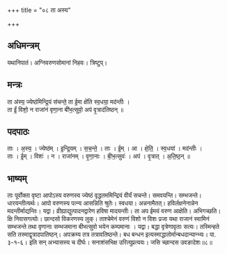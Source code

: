 +++
title = "०८ ता अस्य"

+++
## अधिमन्त्रम्
यथानिपातं। अग्निवरुणसोमानां निहवः। त्रिष्टुप्।

## मन्त्रः
ता अ॑स्य॒ ज्येष्ठ॑मिन्द्रि॒यं स॑चन्ते॒ ता ई॒मा क्षे॑ति स्व॒धया॒ मद॑न्तीः ।  
ता ईं॒ विशो॒ न राजा॑नं वृणा॒ना बी॑भ॒त्सुवो॒ अप॑ वृ॒त्राद॑तिष्ठन् ॥

## पदपाठः
ताः । अ॒स्य॒ । ज्येष्ठ॑म् । इ॒न्द्रि॒यम् । स॒च॒न्ते॒ । ताः । ई॒म् । आ । क्षे॒ति॒ । स्व॒धया॑ । मद॑न्तीः ।  
ताः । ई॒म् । विशः॑ । न । राजा॑नम् । वृ॒णा॒नाः । बी॒भ॒त्सुवः॑ । अप॑ । वृ॒त्रात् । अ॒ति॒ष्ठ॒न् ॥

## भाष्यम्
ताः पूर्वोक्ता वृष्टा आपोऽस्य वरुणस्य ज्येष्ठं वृद्धतममिन्द्रियं वीर्यं सचन्ते। समवयन्ति। सम्भजन्ते। धारयन्तीत्यर्थः। आपो वरुणस्य पत्न्य आसन्निति श्रुतेः। स्वधया। अन्ननामैतत्। हविर्लक्षनेनान्नेन मदन्तीर्माद्यन्तिः। यद्वा। व्रीह्याद्युत्पादनद्वारेण हविषा मादयन्तीः। ता अप ईमयं वरुण आक्षेति। अभिगच्छति। क्षि निवासगत्योः। छान्दसो विकरणस्य लुक्। ताश्चेमेनं वरुणं विशो न विशः प्रजा यथा राजानं स्वामिनं सम्भजन्ते तथा वृणानाः सम्भजमाना बीभत्सुवो भयेन कम्पमानाः । यद्वा। बद्धा वृत्रेणावृताः सत्यः। तस्मिन्हते सति तस्माद्वृत्रादपातिष्ठन्। अपक्रम्य तत्र तत्रावतिष्ठन्ते। बध बन्धन इत्यस्माद्धातोर्मान्बधदान्यान्भ्यः। पा. ३-१-६। इति सन् अभ्यासस्य च दीर्घः। सनाशंसभिक्ष उरित्युप्रत्ययः। जसि च्छान्दस उवङादेशः॥८॥